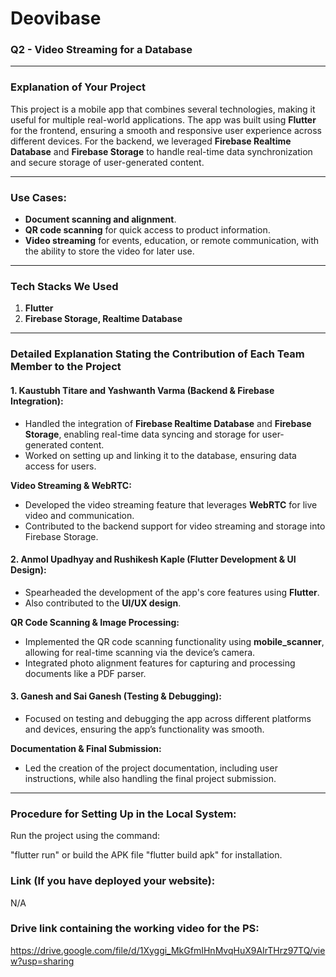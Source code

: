 # Deovibase
### Q2 - Video Streaming for a Database

---

### Explanation of Your Project

This project is a mobile app that combines several technologies, making it useful for multiple real-world applications. The app was built using **Flutter** for the frontend, ensuring a smooth and responsive user experience across different devices. For the backend, we leveraged **Firebase Realtime Database** and **Firebase Storage** to handle real-time data synchronization and secure storage of user-generated content.

---

### Use Cases:
- **Document scanning and alignment**.
- **QR code scanning** for quick access to product information.
- **Video streaming** for events, education, or remote communication, with the ability to store the video for later use.

---

### Tech Stacks We Used
1. **Flutter**
2. **Firebase Storage, Realtime Database**

---

### Detailed Explanation Stating the Contribution of Each Team Member to the Project

#### 1. Kaustubh Titare and Yashwanth Varma (Backend & Firebase Integration):

- Handled the integration of **Firebase Realtime Database** and **Firebase Storage**, enabling real-time data syncing and storage for user-generated content.
- Worked on setting up and linking it to the database, ensuring data access for users.

**Video Streaming & WebRTC:**
- Developed the video streaming feature that leverages **WebRTC** for live video and communication.
- Contributed to the backend support for video streaming and storage into Firebase Storage.

#### 2. Anmol Upadhyay and Rushikesh Kaple (Flutter Development & UI Design):

- Spearheaded the development of the app's core features using **Flutter**.
- Also contributed to the **UI/UX design**.

**QR Code Scanning & Image Processing:**
- Implemented the QR code scanning functionality using **mobile_scanner**, allowing for real-time scanning via the device’s camera.
- Integrated photo alignment features for capturing and processing documents like a PDF parser.

#### 3. Ganesh and Sai Ganesh (Testing & Debugging):

- Focused on testing and debugging the app across different platforms and devices, ensuring the app’s functionality was smooth.

**Documentation & Final Submission:**
- Led the creation of the project documentation, including user instructions, while also handling the final project submission.

---

### Procedure for Setting Up in the Local System:

Run the project using the command:

"flutter run" or build the APK file "flutter build apk" for installation.


### Link (If you have deployed your website):
N/A

### Drive link containing the working video for the PS: 

https://drive.google.com/file/d/1Xyggi_MkGfmIHnMvqHuX9AIrTHrz97TQ/view?usp=sharing